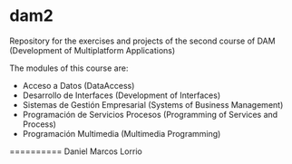 ﻿# dam2

Repository for the exercises and projects of the second course of DAM (Development of Multiplatform Applications)


The modules of this course are:
- Acceso a Datos (DataAccess)
- Desarrollo de Interfaces (Development of Interfaces)
- Sistemas de Gestión Empresarial (Systems of Business Management)
- Programación de Servicios Procesos (Programming of Services and Process)
- Programación Multimedia (Multimedia Programming)

==========
Daniel Marcos Lorrio
